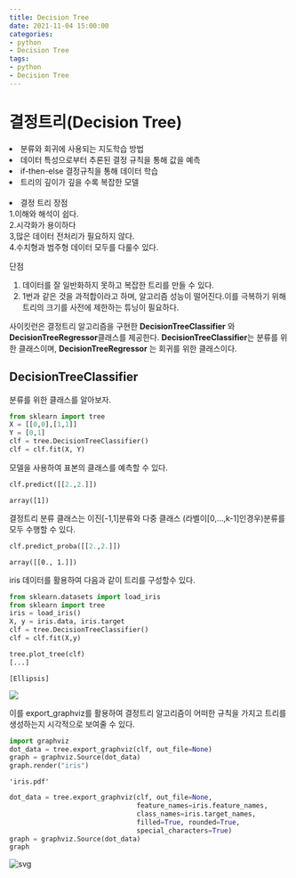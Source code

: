 ```yaml
---
title: Decision Tree
date: 2021-11-04 15:00:00
categories:
- python
- Decision Tree
tags:
- python
- Decision Tree
---
```

# 결정트리(Decision Tree)
<li>분류와 회귀에 사용되는 지도학습 방법</li>
<li>데이터 특성으로부터 추론된 결정 규칙을 통해 값을 예측</li>
<li>if-then-else 결정규칙을 통해 데이터 학습</li>
<li>트리의 깊이가 깊을 수록 복잡한 모델</li>
<br>
<li>결정 트리 장점</li>
  1.이해와 해석이 쉽다.<br>
  2.시각화가 용이하다<br>
  3,많은 데이터 전처리가 필요하지 않다.<br>
  4.수치형과 범주형 데이터 모두를 다룰수 있다.<br>

단점
1. 데이터를 잘 일반화하지 못하고 복잡한 트리를 만들 수 있다.
2. 1번과 같은 것을 과적합이라고 하며, 알고리즘 성능이 떨어진다.이를  극복하기 위해 트리의 크기를 사전에 제한하는 튜닝이 필요하다.

사이킷런은 결정트리 알고리즘을 구현한 **DecisionTreeClassifier** 와**DecisionTreeRegressor**클래스를 제공한다. **DecisionTreeClassifier**는 분류를 위한 클래스이며,  **DecisionTreeRegressor** 는 회귀를 위한 클래스이다.

## DecisionTreeClassifier
분류를 위한 클래스를 알아보자.


```python
from sklearn import tree
X = [[0,0],[1,1]]
Y = [0,1]
clf = tree.DecisionTreeClassifier()
clf = clf.fit(X, Y)
```

모델을 사용하여 표본의 클래스를 예측할 수 있다.



```python
clf.predict([[2.,2.]])
```




    array([1])



결정트리 분류 클래스는 이진[-1,1]분류와 다중 클래스 (라벨이[0,...,k-1]인경우)분류를 모두 수행할 수 있다.


```python
clf.predict_proba([[2.,2.]])
```




    array([[0., 1.]])



iris 데이터를 활용하여 다음과 같이 트리를 구성할수 있다.


```python
from sklearn.datasets import load_iris
from sklearn import tree
iris = load_iris()
X, y = iris.data, iris.target
clf = tree.DecisionTreeClassifier()
clf = clf.fit(X,y)
```


```python
tree.plot_tree(clf)
[...]
```




    [Ellipsis]



![](/images/Decision_Tree(결정트리)/output_11_1.png)

    


이를 export_graphviz를 활용하여 결정트리 알고리즘이 어떠한 규칙을 가지고 트리를 생성하는지 시각적으로 보여줄 수 있다. 


```python
import graphviz
dot_data = tree.export_graphviz(clf, out_file=None)
graph = graphviz.Source(dot_data)
graph.render("iris")
```




    'iris.pdf'






```python
dot_data = tree.export_graphviz(clf, out_file=None,
                                feature_names=iris.feature_names,
                                class_names=iris.target_names,
                                filled=True, rounded=True,
                                special_characters=True)
graph = graphviz.Source(dot_data)
graph
```




    
![svg](/images/Decision_Tree(결정트리)/output_15_0.svg)
    


